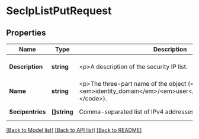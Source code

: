 # SecIpListPutRequest

## Properties
Name | Type | Description | Notes
------------ | ------------- | ------------- | -------------
**Description** | **string** | &lt;p&gt;A description of the security IP list. | [optional] [default to null]
**Name** | **string** | &lt;p&gt;The three-part name of the object (&lt;code&gt;/Compute-&lt;em&gt;identity_domain&lt;/em&gt;/&lt;em&gt;user&lt;/em&gt;/&lt;em&gt;object&lt;/em&gt;&lt;/code&gt;). | [default to null]
**Secipentries** | **[]string** | Comma-separated list of IPv4 addresses or subnets or both. | [default to null]

[[Back to Model list]](../README.md#documentation-for-models) [[Back to API list]](../README.md#documentation-for-api-endpoints) [[Back to README]](../README.md)


